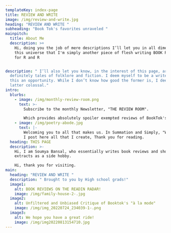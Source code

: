 ```yaml
---
templateKey: index-page
title: REVIEW AND WRITE
image: /img/review-and-write.jpg
heading: "REVIEW AND WRITE "
subheading: "Book Tok's favorites unraveled "
mainpitch:
  title: About Me
  description: >+
    Hi, doing you the job of mere descriptions I’ll let you in all dimensions of
    this universe that I'm simply another piece of flesh writing BOOK REVIEWS
    for R and R


description: " I’ll also let you know, in the interest of this page, are
  definitely tales of folklore and fiction. I deem myself to be a writer and
  this an opportunity. While I don’t know how good the former is, I deem the
  latter colossal."
intro:
  blurbs:
    - image: /img/monthly-review-room.png
      text: >-
        Subscribe to the monthly Newsletter, "THE REVIEW ROOM".

        Which provides absolutely spoiler exempted reviews of BookTok's timely trends.
    - image: /img/poetry-abode.jpg
      text: |-
        Welcoming you to all that makes us. In Summation and Simply, "Words".
        I post here all that I create, Thank you for reading.
  heading: THIS PAGE
  description: >-
    Hi, I am Soumya Bansal, who essentially writes book reviews and short
    extracts as a side hobby.

    Hi, thank you for visiting.
main:
  heading: "REVIEW AND WRITE "
  description: " Brought to you by High school grads!"
  image1:
    alt: BOOK REVIEWS ON THE READIN RADAR!
    image: /img/family-house-2-.jpg
  image2:
    alt: Unfiltered and Unbiased Critique of Booktok's "à la mode"
    image: /img/img_20220724_234039-1-.png
  image3:
    alt: We hope you have a great ride!
    image: /img/img20220813154710.jpg
---
```

